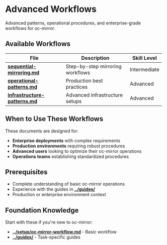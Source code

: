 # Advanced Workflows

Advanced patterns, operational procedures, and enterprise-grade workflows for oc-mirror.

## Available Workflows

| File | Description | Skill Level |
|------|-------------|-------------|
| **[sequential-mirroring.md](sequential-mirroring.md)** | Step-by-step mirroring workflows | Intermediate |
| **[operational-patterns.md](operational-patterns.md)** | Production best practices | Advanced |
| **[infrastructure-patterns.md](infrastructure-patterns.md)** | Advanced infrastructure setups | Advanced |

## When to Use These Workflows

These documents are designed for:
- **Enterprise deployments** with complex requirements
- **Production environments** requiring robust procedures
- **Advanced users** looking to optimize their oc-mirror operations
- **Operations teams** establishing standardized procedures

## Prerequisites

- Complete understanding of basic oc-mirror operations
- Experience with the guides in **[../guides/](../guides/)**
- Production or enterprise environment context

## Foundation Knowledge

Start with these if you're new to oc-mirror:
- **[../setup/oc-mirror-workflow.md](../setup/oc-mirror-workflow.md)** - Basic workflow
- **[../guides/](../guides/)** - Task-specific guides
